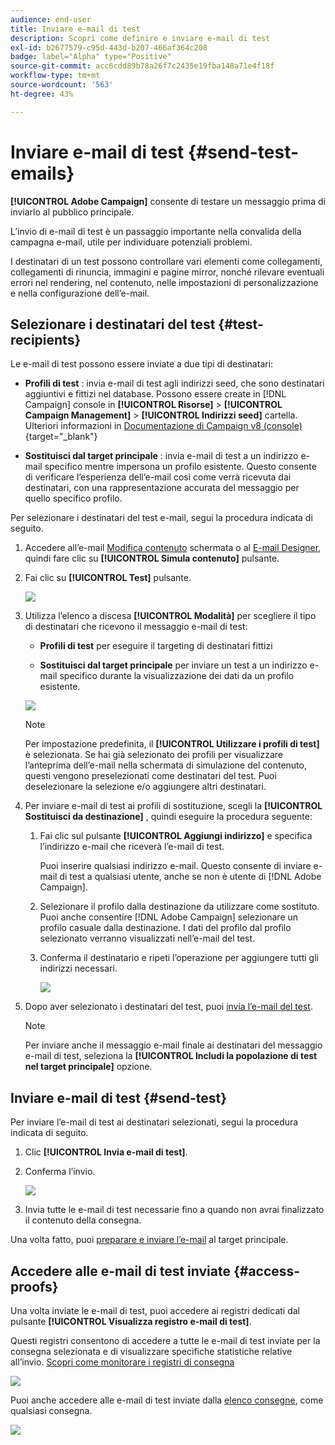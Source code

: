 ```yaml
---
audience: end-user
title: Inviare e-mail di test
description: Scopri come definire e inviare e-mail di test
exl-id: b2677579-c95d-443d-b207-466af364c208
badge: label="Alpha" type="Positive"
source-git-commit: acc6cdd89b78a26f7c2435e19fba148a71e4f18f
workflow-type: tm+mt
source-wordcount: '563'
ht-degree: 43%

---
```


# Inviare e-mail di test {#send-test-emails}

**[!UICONTROL Adobe Campaign]** consente di testare un messaggio prima di inviarlo al pubblico principale.

L’invio di e-mail di test è un passaggio importante nella convalida della campagna e-mail, utile per individuare potenziali problemi.

I destinatari di un test possono controllare vari elementi come collegamenti, collegamenti di rinuncia, immagini e pagine mirror, nonché rilevare eventuali errori nel rendering, nel contenuto, nelle impostazioni di personalizzazione e nella configurazione dell’e-mail.

## Selezionare i destinatari del test {#test-recipients}

Le e-mail di test possono essere inviate a due tipi di destinatari:

* **Profili di test** : invia e-mail di test agli indirizzi seed, che sono destinatari aggiuntivi e fittizi nel database. Possono essere create in [!DNL Campaign] console in **[!UICONTROL Risorse]** > **[!UICONTROL Campaign Management]** > **[!UICONTROL Indirizzi seed]** cartella. Ulteriori informazioni in [Documentazione di Campaign v8 (console)](https://experienceleague.adobe.com/docs/campaign/campaign-v8/audience/add-profiles/test-profiles.html){target="_blank"}

* **Sostituisci dal target principale** : invia e-mail di test a un indirizzo e-mail specifico mentre impersona un profilo esistente. Questo consente di verificare l’esperienza dell’e-mail così come verrà ricevuta dai destinatari, con una rappresentazione accurata del messaggio per quello specifico profilo.

Per selezionare i destinatari del test e-mail, segui la procedura indicata di seguito.

1. Accedere all’e-mail [Modifica contenuto](../content/edit-content.md) schermata o al [E-mail Designer](../content/get-started-email-designer.md), quindi fare clic su **[!UICONTROL Simula contenuto]** pulsante.

1. Fai clic su **[!UICONTROL Test]** pulsante.

   ![](assets/simulate-test-button.png)

1. Utilizza l’elenco a discesa **[!UICONTROL Modalità]** per scegliere il tipo di destinatari che ricevono il messaggio e-mail di test:

   * **Profili di test** per eseguire il targeting di destinatari fittizi

   * **Sostituisci dal target principale** per inviare un test a un indirizzo e-mail specifico durante la visualizzazione dei dati da un profilo esistente.

   ![](assets/simulate-profile-mode.png)

   >[!NOTE]
   >
   >Per impostazione predefinita, il **[!UICONTROL Utilizzare i profili di test]** è selezionata. Se hai già selezionato dei profili per visualizzare l’anteprima dell’e-mail nella schermata di simulazione del contenuto, questi vengono preselezionati come destinatari del test. Puoi deselezionare la selezione e/o aggiungere altri destinatari.

1. Per inviare e-mail di test ai profili di sostituzione, scegli la **[!UICONTROL Sostituisci da destinazione]** , quindi eseguire la procedura seguente:

   1. Fai clic sul pulsante **[!UICONTROL Aggiungi indirizzo]** e specifica l’indirizzo e-mail che riceverà l’e-mail di test.

      Puoi inserire qualsiasi indirizzo e-mail. Questo consente di inviare e-mail di test a qualsiasi utente, anche se non è utente di [!DNL Adobe Campaign].

   1. Selezionare il profilo dalla destinazione da utilizzare come sostituto. Puoi anche consentire [!DNL Adobe Campaign] selezionare un profilo casuale dalla destinazione. I dati del profilo dal profilo selezionato verranno visualizzati nell’e-mail del test.

   1. Conferma il destinatario e ripeti l’operazione per aggiungere tutti gli indirizzi necessari.

      ![](assets/simulate-profile-substitute.png)

1. Dopo aver selezionato i destinatari del test, puoi [invia l’e-mail del test](#send-test).

   >[!NOTE]
   >
   >Per inviare anche il messaggio e-mail finale ai destinatari del messaggio e-mail di test, seleziona la **[!UICONTROL Includi la popolazione di test nel target principale]** opzione.

## Inviare e-mail di test {#send-test}

Per inviare l’e-mail di test ai destinatari selezionati, segui la procedura indicata di seguito.

1. Clic **[!UICONTROL Invia e-mail di test]**.

1. Conferma l’invio.

   ![](assets/simulate-send-test.png)

1. Invia tutte le e-mail di test necessarie fino a quando non avrai finalizzato il contenuto della consegna.

Una volta fatto, puoi [preparare e inviare l’e-mail](../monitor/prepare-send.md) al target principale.

## Accedere alle e-mail di test inviate {#access-proofs}

Una volta inviate le e-mail di test, puoi accedere ai registri dedicati dal pulsante **[!UICONTROL Visualizza registro e-mail di test]**.

Questi registri consentono di accedere a tutte le e-mail di test inviate per la consegna selezionata e di visualizzare specifiche statistiche relative all’invio. [Scopri come monitorare i registri di consegna](../monitor/delivery-logs.md)

![](assets/simulate-test-log.png)

Puoi anche accedere alle e-mail di test inviate dalla [elenco consegne](../msg/gs-messages.md), come qualsiasi consegna.

![](assets/simulate-deliveries-list.png)
